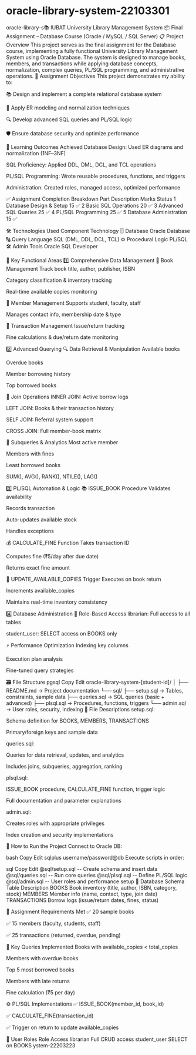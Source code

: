 # oracle-library-system-22103301


oracle-library-s📚 IUBAT University Library Management System 📦 Final Assignment – Database Course (Oracle / MySQL / SQL Server) 📋 Project Overview This project serves as the final assignment for the Database course, implementing a fully functional University Library Management System using Oracle Database. The system is designed to manage books, members, and transactions while applying database concepts, normalization, complex queries, PL/SQL programming, and administrative operations.
🎯 Assignment Objectives This project demonstrates my ability to:

📚 Design and implement a complete relational database system

🧠 Apply ER modeling and normalization techniques

🔍 Develop advanced SQL queries and PL/SQL logic

🛡 Ensure database security and optimize performance

🧠 Learning Outcomes Achieved Database Design: Used ER diagrams and normalization (1NF–3NF)

SQL Proficiency: Applied DDL, DML, DCL, and TCL operations

PL/SQL Programming: Wrote reusable procedures, functions, and triggers

Administration: Created roles, managed access, optimized performance

✅ Assignment Completion Breakdown Part Description Marks Status 1 Database Design & Setup 15 ✅ 2 Basic SQL Operations 20 ✅ 3 Advanced SQL Queries 25 ✅ 4 PL/SQL Programming 25 ✅ 5 Database Administration 15 ✅

🛠 Technologies Used Component Technology 🗄 Database Oracle Database 🔠 Query Language SQL (DML, DDL, DCL, TCL) ⚙ Procedural Logic PL/SQL 🛠 Admin Tools Oracle SQL Developer

🌟 Key Functional Areas 1️⃣ Comprehensive Data Management 📖 Book Management Track book title, author, publisher, ISBN

Category classification & inventory tracking

Real-time available copies monitoring

👥 Member Management Supports student, faculty, staff

Manages contact info, membership date & type

📝 Transaction Management Issue/return tracking

Fine calculations & due/return date monitoring

2️⃣ Advanced Querying 🔍 Data Retrieval & Manipulation Available books

Overdue books

Member borrowing history

Top borrowed books

🔗 Join Operations INNER JOIN: Active borrow logs

LEFT JOIN: Books & their transaction history

SELF JOIN: Referral system support

CROSS JOIN: Full member-book matrix

🧩 Subqueries & Analytics Most active member

Members with fines

Least borrowed books

SUM(), AVG(), RANK(), NTILE(), LAG()

3️⃣ PL/SQL Automation & Logic 📚 ISSUE_BOOK Procedure Validates availability

Records transaction

Auto-updates available stock

Handles exceptions

💰 CALCULATE_FINE Function Takes transaction ID

Computes fine (₹5/day after due date)

Returns exact fine amount

🔄 UPDATE_AVAILABLE_COPIES Trigger Executes on book return

Increments available_copies

Maintains real-time inventory consistency

4️⃣ Database Administration 🔐 Role-Based Access librarian: Full access to all tables

student_user: SELECT access on BOOKS only

⚡ Performance Optimization Indexing key columns

Execution plan analysis

Fine-tuned query strategies

🗃 File Structure pgsql Copy Edit oracle-library-system-[student-id]/ │ ├── README.md → Project documentation └── sql/ ├── setup.sql → Tables, constraints, sample data ├── queries.sql → SQL queries (basic + advanced) ├── plsql.sql → Procedures, functions, triggers └── admin.sql → User roles, security, indexing 📁 File Descriptions setup.sql:

Schema definition for BOOKS, MEMBERS, TRANSACTIONS

Primary/foreign keys and sample data

queries.sql:

Queries for data retrieval, updates, and analytics

Includes joins, subqueries, aggregation, ranking

plsql.sql:

ISSUE_BOOK procedure, CALCULATE_FINE function, trigger logic

Full documentation and parameter explanations

admin.sql:

Creates roles with appropriate privileges

Index creation and security implementations

🚀 How to Run the Project Connect to Oracle DB:

bash Copy Edit sqlplus username/password@db Execute scripts in order:

sql Copy Edit @sql/setup.sql -- Create schema and insert data @sql/queries.sql -- Run core queries @sql/plsql.sql -- Define PL/SQL logic @sql/admin.sql -- User roles and performance setup 🧱 Database Schema Table Description BOOKS Book inventory (title, author, ISBN, category, stock) MEMBERS Member info (name, contact, type, join date) TRANSACTIONS Borrow logs (issue/return dates, fines, status)

📌 Assignment Requirements Met ✅ 20 sample books

✅ 15 members (faculty, students, staff)

✅ 25 transactions (returned, overdue, pending)

🧪 Key Queries Implemented Books with available_copies < total_copies

Members with overdue books

Top 5 most borrowed books

Members with late returns

Fine calculation (₹5 per day)

⚙ PL/SQL Implementations ✅ ISSUE_BOOK(member_id, book_id)

✅ CALCULATE_FINE(transaction_id)

✅ Trigger on return to update available_copies

👥 User Roles Role Access librarian Full CRUD access student_user SELECT on BOOKS ystem-22203223
